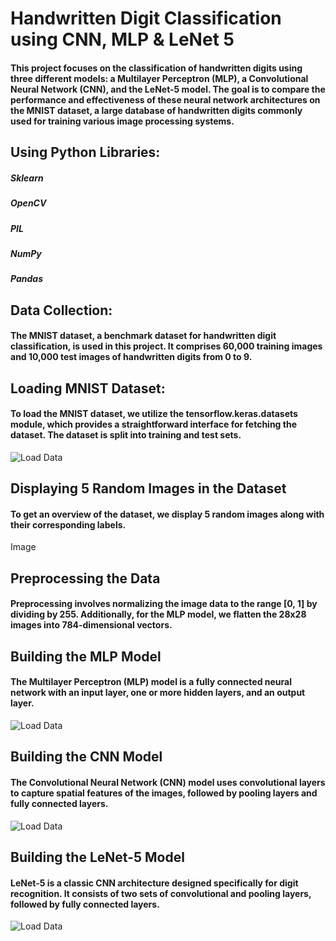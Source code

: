 # Handwritten Digit Classification using CNN, MLP & LeNet 5
#### This project focuses on the classification of handwritten digits using three different models: a Multilayer Perceptron (MLP), a Convolutional Neural Network (CNN), and the LeNet-5 model. The goal is to compare the performance and effectiveness of these neural network architectures on the MNIST dataset, a large database of handwritten digits commonly used for training various image processing systems.

## Using Python Libraries:
##### Sklearn
##### OpenCV
##### PIL
##### NumPy
##### Pandas

## Data Collection:

#### The MNIST dataset, a benchmark dataset for handwritten digit classification, is used in this project. It comprises 60,000 training images and 10,000 test images of handwritten digits from 0 to 9.

## Loading MNIST Dataset:

#### To load the MNIST dataset, we utilize the tensorflow.keras.datasets module, which provides a straightforward interface for fetching the dataset. The dataset is split into training and test sets.
![Load Data](https://github.com/batchusuryateja/Handwritten-Digit-Recognition-with-LeNet5-Model-in-Pytorch/raw/main/Images/Load%20Data.png)

## Displaying 5 Random Images in the Dataset
#### To get an overview of the dataset, we display 5 random images along with their corresponding labels.
Image

## Preprocessing the Data
#### Preprocessing involves normalizing the image data to the range [0, 1] by dividing by 255. Additionally, for the MLP model, we flatten the 28x28 images into 784-dimensional vectors.

## Building the MLP Model
#### The Multilayer Perceptron (MLP) model is a fully connected neural network with an input layer, one or more hidden layers, and an output layer.
![Load Data](https://github.com/batchusuryateja/Handwritten-Digit-Recognition-with-LeNet5-Model-in-Pytorch/blob/main/Images/MLP.png)

## Building the CNN Model
#### The Convolutional Neural Network (CNN) model uses convolutional layers to capture spatial features of the images, followed by pooling layers and fully connected layers.
![Load Data](https://github.com/batchusuryateja/Handwritten-Digit-Recognition-with-LeNet5-Model-in-Pytorch/blob/main/Images/CNN.jpeg)

## Building the LeNet-5 Model
#### LeNet-5 is a classic CNN architecture designed specifically for digit recognition. It consists of two sets of convolutional and pooling layers, followed by fully connected layers.
![Load Data](https://github.com/batchusuryateja/Handwritten-Digit-Recognition-with-LeNet5-Model-in-Pytorch/blob/main/Images/lenet.jpeg)

